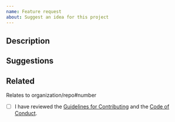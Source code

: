 ```yaml
---
name: Feature request
about: Suggest an idea for this project
---
```


## Description

<!-- Describe how the application works currently in 1-2 sentences. -->

<!-- A screenshot is helpful. -->

## Suggestions

<!-- Provide a clear and concise description of how the application should work instead. -->

<!-- Describe any alternatives you've considered. -->

## Related

Relates to organization/repo#number <!-- Reference related commits, issues and pull requests. Type `#` and select from the list. -->

- [ ] I have reviewed the [Guidelines for Contributing](https://github.com/whylabs/whylogs/.github/CONTRIBUTING.md) and the [Code of Conduct](https://github.com/whylabs/whylogs/blob/.github/CODE_OF_CONDUCT.md).
